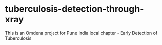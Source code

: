 # tuberculosis-detection-through-xray
This is an Omdena project for Pune India local chapter - Early Detection of Tuberculosis
